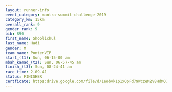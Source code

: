 ```yaml
---
layout: runner-info 
event_category: mantra-summit-challenge-2019 
category_km: 15km 
overall_rank: 9
gender_rank: 9
bib: 890
first_name: Shoolichul
last_name: Hadi
gender: M
team_name: PontenVIP
start_(t1): Sun, 06-15-00 am
mbah_kamad_(t2): Sun, 06-57-45 am
finish_(t3): Sun, 08-24-41 am
race_time: 2-09-41
status: FINISHER
certficate: https:drive.google.com/file/d/1eobvk1p1xOpFd79WczeM2V8HdMOJsUOH/view?usp=sharing
---
```

